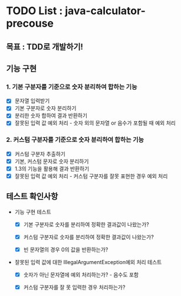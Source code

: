 # TODO List : java-calculator-precouse

## 목표 : TDD로 개발하기!

## 기능 구현

### 1. 기본 구분자를 기준으로 숫자 분리하여 합하는 기능

- [x] 문자열 입력받기
- [x] 기본 구분자로 숫자 분리하기
- [x] 분리한 숫자 합하여 결과 반환하기
- [x] 잘못된 입력 값 예외 처리 - 숫자 외의 문자열 or 음수가 포함될 때 예외 처리

### 2. 커스텀 구분자를 기준으로 숫자 분리하여 합하는 기능

- [x] 커스텀 구분자 추출하기
- [x] 기본, 커스텀 문자로 숫자 분리하기
- [x] 1.3의 기능을 활용해 결과 반환하기
- [x] 잘못된 입력 값 예외 처리 - 커스텀 구분자를 잘못 표현한 경우 예외 처리

## 테스트 확인사항

- 기능 구현 테스트
    - [x] 기본 구분자로 숫자를 분리하여 정확한 결과값이 나왔는가?
    - [x] 커스텀 구분자로 숫자를 분리하여 정확한 결과값이 나왔는가?
    - [x] 빈 문자열의 경우 0의 값을 반환하는가?


- 잘못된 입력 값에 대한 IllegalArgumentException예외 처리 테스트
    - [x] 숫자가 아닌 문자열에 예외 처리하는가? - 음수도 포함
    - [x] 커스텀 구분자를 잘 못 입력한 경우 처리하는가?

